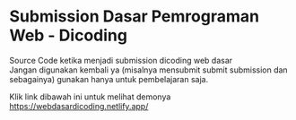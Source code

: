 # Submission Dasar Pemrograman Web - Dicoding


Source Code ketika menjadi submission dicoding web dasar  
Jangan digunakan kembali ya (misalnya mensubmit submit submission dan sebagainya) gunakan hanya untuk pembelajaran saja.

Klik link dibawah ini untuk melihat demonya
https://webdasardicoding.netlify.app/
